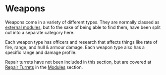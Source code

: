# Weapons

Weapons come in a variety of different types. They are normally classed as [external modules](../modules/external/index.md), but fo the sake of being able to find them, have been split out into a separate category here.

Each weapon type has officers and research that affects things like rate of fire, range, and hull & armour damage. Each weapon type also has a specific range and damage profile.

Repair turrets have not been included in this section, but are covered at [Repair Turrets](../modules/external/repair-turrets.md) in the [Modules](../modules/index.md) section.